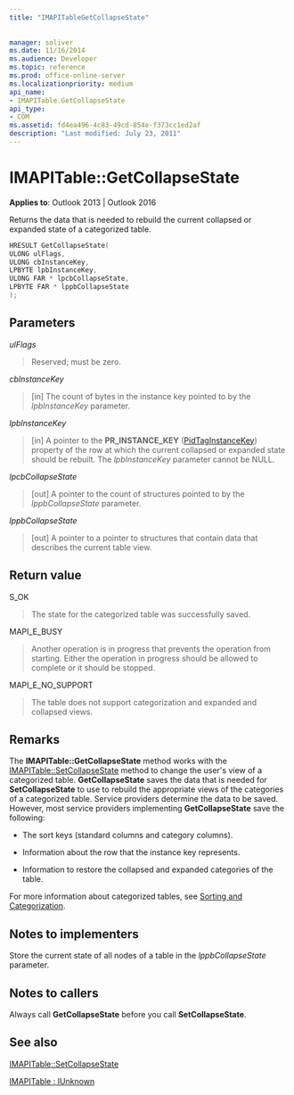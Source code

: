 ```yaml
---
title: "IMAPITableGetCollapseState"
 
 
manager: soliver
ms.date: 11/16/2014
ms.audience: Developer
ms.topic: reference
ms.prod: office-online-server
ms.localizationpriority: medium
api_name:
- IMAPITable.GetCollapseState
api_type:
- COM
ms.assetid: fd4ea496-4c83-49cd-854e-f373cc1ed2af
description: "Last modified: July 23, 2011"
---
```


# IMAPITable::GetCollapseState

  
  
**Applies to**: Outlook 2013 | Outlook 2016 
  
Returns the data that is needed to rebuild the current collapsed or expanded state of a categorized table.
  
```cpp
HRESULT GetCollapseState(
ULONG ulFlags,
ULONG cbInstanceKey,
LPBYTE lpbInstanceKey,
ULONG FAR * lpcbCollapseState,
LPBYTE FAR * lppbCollapseState
);
```

## Parameters

 _ulFlags_
  
> Reserved; must be zero.
    
 _cbInstanceKey_
  
> [in] The count of bytes in the instance key pointed to by the  _lpbInstanceKey_ parameter. 
    
 _lpbInstanceKey_
  
> [in] A pointer to the **PR_INSTANCE_KEY** ([PidTagInstanceKey](pidtaginstancekey-canonical-property.md)) property of the row at which the current collapsed or expanded state should be rebuilt. The  _lpbInstanceKey_ parameter cannot be NULL. 
    
 _lpcbCollapseState_
  
> [out] A pointer to the count of structures pointed to by the  _lppbCollapseState_ parameter. 
    
 _lppbCollapseState_
  
> [out] A pointer to a pointer to structures that contain data that describes the current table view.
    
## Return value

S_OK 
  
> The state for the categorized table was successfully saved.
    
MAPI_E_BUSY 
  
> Another operation is in progress that prevents the operation from starting. Either the operation in progress should be allowed to complete or it should be stopped.
    
MAPI_E_NO_SUPPORT 
  
> The table does not support categorization and expanded and collapsed views.
    
## Remarks

The **IMAPITable::GetCollapseState** method works with the [IMAPITable::SetCollapseState](imapitable-setcollapsestate.md) method to change the user's view of a categorized table. **GetCollapseState** saves the data that is needed for **SetCollapseState** to use to rebuild the appropriate views of the categories of a categorized table. Service providers determine the data to be saved. However, most service providers implementing **GetCollapseState** save the following: 
  
- The sort keys (standard columns and category columns).
    
- Information about the row that the instance key represents.
    
- Information to restore the collapsed and expanded categories of the table.
    
For more information about categorized tables, see [Sorting and Categorization](sorting-and-categorization.md).
  
## Notes to implementers

Store the current state of all nodes of a table in the _lppbCollapseState_ parameter. 
  
## Notes to callers

Always call **GetCollapseState** before you call **SetCollapseState**. 
  
## See also



[IMAPITable::SetCollapseState](imapitable-setcollapsestate.md)
  
[IMAPITable : IUnknown](imapitableiunknown.md)

